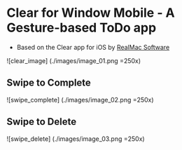 # Clear for Window Mobile - A Gesture-based ToDo app
+ Based on the Clear app for iOS by [RealMac Software][realmac]

![clear_image]
(./images/image_01.png =250x)

[realmac]: http://www.realmacsoftware.com

## Swipe to Complete

![swipe_complete]
(./images/image_02.png =250x)

## Swipe to Delete

![swipe_delete]
(./images/image_03.png =250x)
